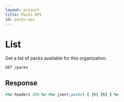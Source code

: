 ```yaml
---
layout: project
title: Packs API
id: packs-api
---
```


# List

Get a list of packs available for this organization.

~~~http
GET /packs
~~~

## Response

~~~ruby
<%= headers 200 %> <%= json(:packs) { |h| [h] } %>
~~~
